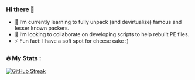 ### Hi there 👋

- 🌱 I’m currently learning to fully unpack (and devirtualize) famous and lesser known packers.
- 👯 I’m looking to collaborate on developing scripts to help rebuilt PE files.
- ⚡ Fun fact: I have a soft spot for cheese cake :)

### :fire: My Stats :
[![GitHub Streak](https://streak-stats.demolab.com?user=herrblitzkrieg&background=ffffff&date_format=j%20M%5B%20Y%5D&mode=weekly&exclude_days=Sun)](https://git.io/streak-stats)
